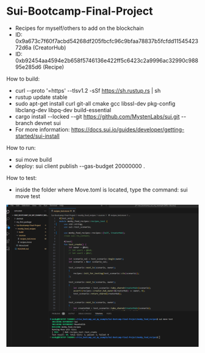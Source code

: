 # Sui-Bootcamp-Final-Project

- Recipes for myself/others to add on the blockchain
- ID: 0x9a673c7f60f7acbd54268df205fbcfc96c9bfaa78837b5fcfdd1154542372d6a (CreatorHub)
- ID: 0xb92454aa4594e2b658f5746136e422ff5c6423c2a9996ac32990c98895e285d6 (Recipe)

How to build:
- curl --proto '=https' --tlsv1.2 -sSf https://sh.rustup.rs | sh
- rustup update stable
- sudo apt-get install curl git-all cmake gcc libssl-dev pkg-config libclang-dev libpq-dev build-essential
- cargo install --locked --git https://github.com/MystenLabs/sui.git --branch devnet sui
- For more information: https://docs.sui.io/guides/developer/getting-started/sui-install

How to run:
- sui move build
- deploy: sui client publish --gas-budget 20000000 .

How to test:
- inside the folder where Move.toml is located, type the command: sui move test

![Alt text](image.png)